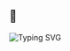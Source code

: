 <h2>👋</h2>

![Typing SVG](https://readme-typing-svg.demolab.com?font=Fira+Code&weight=500&pause=1000&color=000000&width=435&lines=%D0%97%D0%B4%D1%80%D0%B0%D0%B2%D1%81%D1%82%D0%B2%D1%83%D0%B9%D1%82%D0%B5!;Salut!;Ciao!;Selam!;%E4%BD%A0%E5%A5%BD;%E0%A4%A8%E0%A4%AE%E0%A4%B8%E0%A5%8D%E0%A4%A4%E0%A5%87;%CE%93%CE%B5%CE%B9%CE%AC+%CF%83%CE%BF%CF%85;Hello!)

<!--
<table>
<tr>
<td valign="top" width="33%">
<h4>Frontend</h4>
<div align="center">
<a href="https://">
<img src="img/html.svg" alt="html" width="50" height="50">
</a>
&nbsp;&nbsp;&nbsp;
<a href="https://">
<img src="img/css.svg" alt="css" width="50" height="50">
</a>
&nbsp;&nbsp;&nbsp;
<a href="https://">
<img src="img/javascript.svg" alt="javascript" width="50" height="50">
</a>
&nbsp;&nbsp;&nbsp;
<a href="https://">
<img src="img/typescript.svg" alt="typescript" width="55" height="55">
</a>
</div>
</td>

<td valign="top" width="33%">
<h4>Backend</h4>
<div align="center">
<a href="https://">
<img src="img/node.svg" alt="node" width="50" height="50">
</a>
&nbsp;&nbsp;&nbsp;
<a href="https://">
<img src="img/php.svg" alt="php" width="50" height="50">
</a>
</div>
</td>

<td valign="top" width="33%">
<h4>DevOps</h4>
<div align="center">
<a href="https://">
<img src="img/git.svg" alt="git" width="50" height="50">
</a>
</div>
</td>
</tr>
</table>
-->
